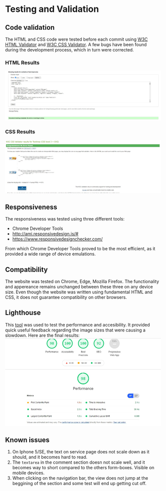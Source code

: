 # Testing and Validation

## Code validation
The HTML and CSS code were tested before each commit using [W3C HTML Validator](#https://validator.w3.org/) and [W3C CSS Validator](#https://jigsaw.w3.org/css-validator/).
A few bugs have been found during the development process, which in turn were corrected.

### HTML Results
![](https://github.com/AntociM/proteam_ab_website/blob/main/docs/images/w3c_html_validate.jpg)

### CSS Results
![](https://github.com/AntociM/proteam_ab_website/blob/main/docs/images/w3c_css_validator.jpg)


## Responsiveness
The responsiveness was tested using three different tools:
- Chrome Developer Tools
- http://ami.responsivedesign.is/#
- https://www.responsivedesignchecker.com/

From which Chrome Developer Tools proved to be the most efficient, as it provided a wide range of device emulations. 

## Compatibility
The website was tested on Chrome, Edge, Mozilla Firefox. The functionality and appereance remains unchanged between these three on any device size. Even though the website was 
written using fundamental HTML and CSS, it does not guarantee compatibility on other browsers.

## Lighthouse
This [tool](#https://developers.google.com/web/tools/lighthouse) was used to test the performance and accesibility. It provided quick useful feedback regarding the image sizes
that were causing a slowdown. Here are the final results:
![](https://github.com/AntociM/proteam_ab_website/blob/main/docs/images/lighthouse.jpg)


## Known issues
1. On Iphone 5/SE, the text on service page does not scale down as it should, and it becomes hard to read.
2. The `textarea` in the comment section doesn not scale well, and it becomes way to short compared to the others form-boxes. Visible on mobile devices.
3. When clicking on the navigation bar, the view does not jump at the beggining of the section and some test will end up getting cut off.
